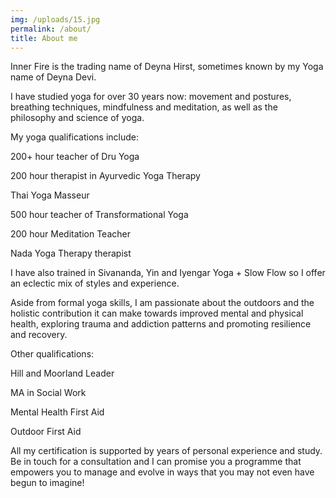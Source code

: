 ```yaml
---
img: /uploads/15.jpg
permalink: /about/
title: About me
---
```

Inner Fire is the trading name of Deyna Hirst, sometimes known by my Yoga name of Deyna Devi. 

I have studied yoga for over 30 years now: movement and postures, breathing techniques, mindfulness and meditation, as well as the philosophy and science of yoga. 

My yoga qualifications include:

200+ hour teacher of Dru Yoga 

200 hour therapist in Ayurvedic Yoga Therapy 

Thai Yoga Masseur

500 hour teacher of Transformational Yoga

200 hour Meditation Teacher 

Nada Yoga Therapy therapist

I have also trained in Sivananda, Yin and Iyengar Yoga + Slow Flow so I offer an eclectic mix of styles and experience. 

Aside from formal yoga skills, I am passionate about the outdoors and the holistic contribution it can make towards improved mental and physical health, exploring trauma and addiction patterns and promoting resilience and recovery.

Other qualifications:

Hill and Moorland Leader

MA in Social Work

Mental Health First Aid

Outdoor First Aid

All my certification is supported by years of personal experience and study. Be in touch for a consultation and I can promise you a programme that empowers you to manage and evolve in ways that you may not even have begun to imagine!